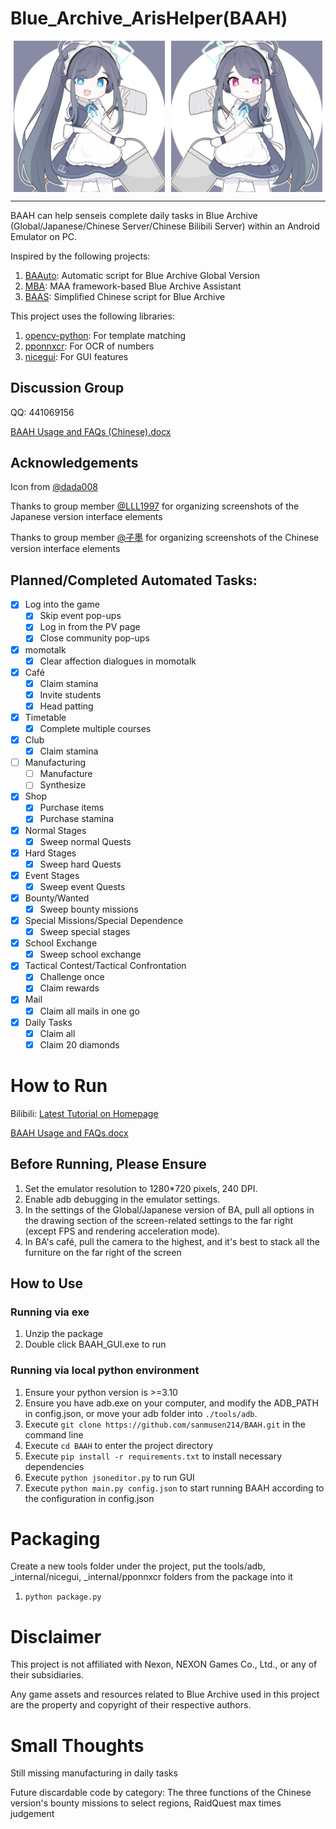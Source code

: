 # Blue_Archive_ArisHelper(BAAH)

<div style="display:flex;justify-content:space-around"><img src="../DATA/assets/aris.png" style="width:48%"/><img src="../DATA/assets/kei.png" style="width:48%"/></div>


---

BAAH can help senseis complete daily tasks in Blue Archive (Global/Japanese/Chinese Server/Chinese Bilibili Server) within an Android Emulator on PC.

Inspired by the following projects:

1. [BAAuto](https://github.com/RedDeadDepresso/BAAuto): Automatic script for Blue Archive Global Version
2. [MBA](https://github.com/MaaAssistantArknights/MBA): MAA framework-based Blue Archive Assistant
3. [BAAS](https://github.com/pur1fying/blue_archive_auto_script): Simplified Chinese script for Blue Archive

This project uses the following libraries: 

1. [opencv-python](https://github.com/opencv/opencv): For template matching
2. [pponnxcr](https://github.com/hgjazhgj/pponnxcr): For OCR of numbers
3. [nicegui](https://github.com/zauberzeug/nicegui): For GUI features

## Discussion Group

QQ: 441069156

[BAAH Usage and FAQs (Chinese).docx](https://docs.qq.com/doc/DR1RPaURleGF0ZWFS)

## Acknowledgements

Icon from [@dada008](https://space.bilibili.com/23726244)

Thanks to group member [@LLL1997](https://github.com/LLL1997) for organizing screenshots of the Japanese version interface elements

Thanks to group member [@子墨](https://space.bilibili.com/11179370) for organizing screenshots of the Chinese version interface elements

## Planned/Completed Automated Tasks:

- [x] Log into the game
  - [x] Skip event pop-ups
  - [x] Log in from the PV page
  - [x] Close community pop-ups

- [x] momotalk
  - [x] Clear affection dialogues in momotalk

- [x] Café
  - [x] Claim stamina
  - [x] Invite students
  - [x] Head patting
- [x] Timetable
  - [x] Complete multiple courses
- [x] Club
  - [x] Claim stamina
- [ ] Manufacturing
  - [ ] Manufacture
  - [ ] Synthesize
- [x] Shop
  - [x] Purchase items
  - [x] Purchase stamina

- [x] Normal Stages
  - [x] Sweep normal Quests
- [x] Hard Stages
  - [x] Sweep hard Quests
- [x] Event Stages
  - [x] Sweep event Quests
- [x] Bounty/Wanted
  - [x] Sweep bounty missions
- [x] Special Missions/Special Dependence
  - [x] Sweep special stages
- [x] School Exchange
  - [x] Sweep school exchange
- [x] Tactical Contest/Tactical Confrontation
  - [x] Challenge once
  - [x] Claim rewards
- [x] Mail
  - [x] Claim all mails in one go
- [x] Daily Tasks
  - [x] Claim all
  - [x] Claim 20 diamonds

# How to Run

Bilibili: [Latest Tutorial on Homepage](https://space.bilibili.com/7331920?spm_id_from=333.1007.0.0)

[BAAH Usage and FAQs.docx](https://docs.qq.com/doc/DR1RPaURleGF0ZWFS)

## Before Running, Please Ensure

1. Set the emulator resolution to 1280*720 pixels, 240 DPI.
2. Enable adb debugging in the emulator settings.
3. In the settings of the Global/Japanese version of BA, pull all options in the drawing section of the screen-related settings to the far right (except FPS and rendering acceleration mode).
4. In BA's café, pull the camera to the highest, and it's best to stack all the furniture on the far right of the screen

## How to Use

### Running via exe

1. Unzip the package
2. Double click BAAH_GUI.exe to run

### Running via local python environment

1. Ensure your python version is >=3.10
2. Ensure you have adb.exe on your computer, and modify the ADB_PATH in config.json, or move your adb folder into `./tools/adb`.
3. Execute `git clone https://github.com/sanmusen214/BAAH.git` in the command line
4. Execute `cd BAAH` to enter the project directory
5. Execute `pip install -r requirements.txt` to install necessary dependencies
6. Execute `python jsoneditor.py` to run GUI
7. Execute `python main.py config.json` to start running BAAH according to the configuration in config.json

# Packaging

Create a new tools folder under the project, put the tools/adb, _internal/nicegui, _internal/pponnxcr folders from the package into it

1. `python package.py`


# Disclaimer

This project is not affiliated with Nexon, NEXON Games Co., Ltd., or any of their subsidiaries.

Any game assets and resources related to Blue Archive used in this project are the property and copyright of their respective authors.

# Small Thoughts

Still missing manufacturing in daily tasks

Future discardable code by category: The three functions of the Chinese version's bounty missions to select regions, RaidQuest max times judgement

